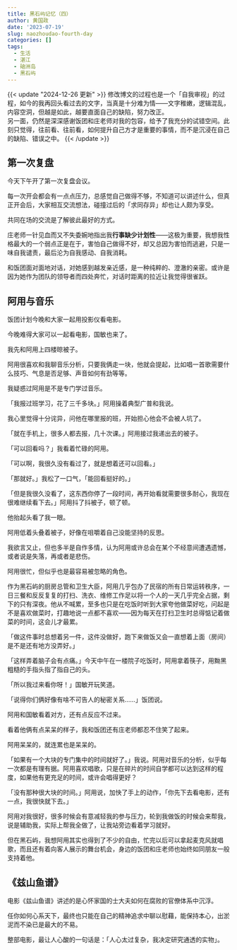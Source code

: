 ```yaml
---
title: 黑石屿记忆（四）
author: 黄国政
date: '2023-07-19'
slug: naozhoudao-fourth-day
categories: []
tags:
  - 生活
  - 湛江
  - 硇洲岛
  - 黑石屿
---
```


{{< update "2024-12-26 更新" >}}
修改博文的过程也是一个「自我审视」的过程，如今的我再回头看过去的文字，当真是十分难为情——文字稚嫩，逻辑混乱，内容空洞，但越是如此，越要直面自己的缺陷，努力改正。<br>
另一面，仍然是深深感谢饭团和庄老师对我的包容，给予了我充分的试错空间。此刻只觉得，往前看、往前看，如何提升自己方才是重要的事情，而不是沉浸在自己的缺陷、错误之中。
{{< /update >}}

<!--more-->

## 第一次复盘

今天下午开了第一次复盘会议。

每一次开会都会有一点点压力，总感觉自己做得不够，不知道可以讲述什么，但真正开会后，大家相互交流想法，碰撞过后的「求同存异」却也让人颇为享受。

共同在场的交流是了解彼此最好的方式。

庄老师一针见血而又不失委婉地指出我**行事缺少计划性**——这极为重要，我想我性格最大的一个弱点正是在于，害怕自己做得不好，却又总因为害怕而逃避，只是一味自我谴责，最后沦为自我感动、自我消耗。

和饭团面对面地对话，对她感到越发亲近感，是一种纯粹的、澄澈的亲密。或许是因为她作为团队的领导者而四处奔忙，对话时距离的拉近让我觉得很雀跃。

## 阿用与音乐

饭团计划今晚和大家一起用投影仪看电影。

今晚难得大家可以一起看电影，国敏也来了。

我先和阿用上四楼晾被子。

阿用很喜欢和我聊音乐分析，只要我俩走一块，他就会提起，比如唱一首歌需要什么技巧、气息是否足够、声音如何有劲等等。

我疑惑过阿用是不是专门学过音乐。

「我报过班学习，花了三千多块。」阿用操着典型广普和我说。

我心里觉得十分诧异，问他在哪里报的班，开始担心他会不会被人坑了。

「就在手机上，很多人都去报，几十次课。」阿用接过我递出去的被子。

「可以回看吗？」我看着忙碌的阿用。

「可以啊，我很久没有看过了，就是想着还可以回看。」

「那就好。」我松了一口气，「能回看挺好的。」

「但是我很久没看了，这东西你停了一段时间，再开始看就需要很多耐心，我现在很难继续看下去。」阿用抖了抖被子，顿了顿。

他抬起头看了我一眼。

阿用低着头叠着被子，好像在咀嚼着自己没能坚持的反思。

我欲言又止，但也多半是自作多情，认为阿用或许总会在某个不经意间遭遇遗憾，或者说是失落，再或者是悲伤。

阿用很忙，但似乎也是最容易被忽略的角色。

作为黑石屿的厨房总管和卫生大臣，阿用几乎包办了民宿的所有日常运转秩序，一日三餐和反反复复的打扫、洗衣、维修工作足以将一个人的一天几乎完全占据，剩下的只有深夜。他从不喊累，至多也只是在吃饭时听到大家夸他做菜好吃，问起是不是喜欢做菜时，打趣地说一点都不喜欢——因为每天在打扫卫生时总得惦记着做菜的时间，这会儿才最累。

「做这件事时总想着另一件，这件没做好，跑下来做饭又会一直想着上面（房间）是不是还有地方没弄好。」

「这样弄着脑子会有点痛。」今天中午在一楼院子吃饭时，阿用拿着筷子，用黝黑粗糙的手指头指了指自己的头。

「所以我过来看你呀！」国敏开玩笑道。

「说得你们俩好像有啥不可告人的秘密关系……」饭团说。

阿用和国敏看着对方，还有点反应不过来。

看着他俩有点呆呆的样子，我和饭团还有庄老师都忍不住笑了起来。

阿用呆呆的，就连累也是呆呆的。

「如果有一个大块的专门集中的时间就好了。」我说。阿用对音乐的分析，似乎每一次都是有理有据。阿用喜欢唱歌，只是在碎片的时间自学都可以达到这样的程度，如果他有更充足的时间，或许会唱得更好？

「没有那种很大块的时间。」阿用说，加快了手上的动作，「你先下去看电影，还有一点，我很快就下去。」

阿用对我很好，很多时候会有意减轻我的参与压力，轮到我做饭的时候会来帮我，说是辅助我，实际上帮我全做了，让我站旁边看着学习就好。

但在黑石屿，我想阿用其实也得到了不少的自由，忙完以后可以拿起麦克风就唱歌，而且还有着向客人展示的舞台机会，身边的饭团和庄老师也始终如同朋友一般支持着他。

## 《兹山鱼谱》

电影《兹山鱼谱》讲述的是心怀家国的士大夫如何在腐败的官僚体系中沉浮。

任你如何心系天下，最终也只能在自己的精神追求中聊以慰藉，能保持本心，出淤泥而不染已是最大的不易。

整部电影，最让人心酸的一句话是：「人心太过复杂，我决定研究通透的实物」。